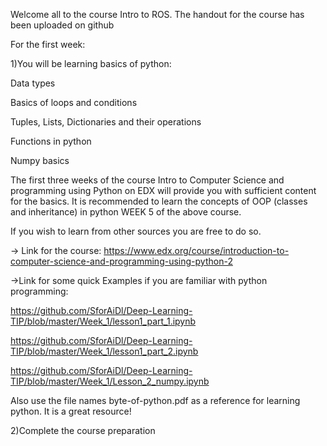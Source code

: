 Welcome all to the course Intro to ROS. The handout for the  course has been uploaded on github

For the first week:

1)You will be learning basics of python:

Data types

Basics of loops and conditions

Tuples, Lists, Dictionaries and their operations

Functions in python

Numpy basics


The first three weeks of the course Intro to Computer Science and programming using Python on EDX will provide you with sufficient content for the basics. It is recommended to learn the concepts of OOP (classes and inheritance) in python WEEK 5 of the above course.

If you wish to learn from other sources you are free to do so.


-> Link for the course:
	https://www.edx.org/course/introduction-to-computer-science-and-programming-using-python-2



->Link for some quick Examples if you are familiar with python programming:

https://github.com/SforAiDl/Deep-Learning-TIP/blob/master/Week_1/lesson1_part_1.ipynb

https://github.com/SforAiDl/Deep-Learning-TIP/blob/master/Week_1/lesson1_part_2.ipynb

https://github.com/SforAiDl/Deep-Learning-TIP/blob/master/Week_1/Lesson_2_numpy.ipynb

Also use the file names byte-of-python.pdf as a reference for learning python. It is a great resource!

2)Complete the course preparation
